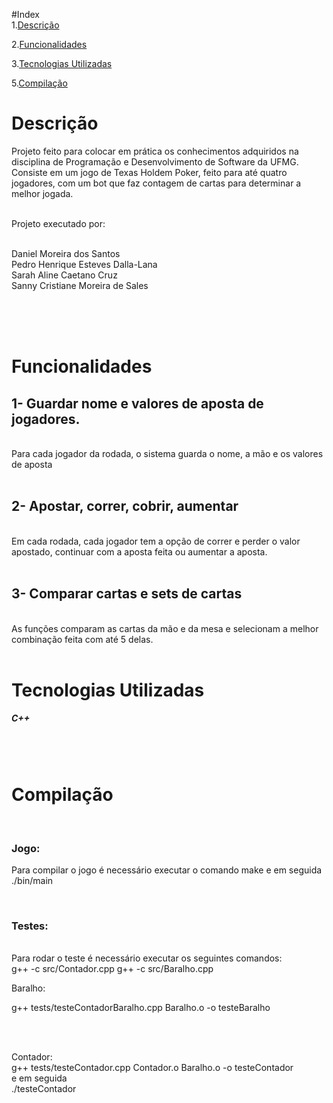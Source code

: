 #Index<br>
1.[Descrição](#Descrição)

2.[Funcionalidades](#funcionalidades) 

3.[Tecnologias Utilizadas](#tecnologias)

5.[Compilação](#status)

<h1 id = Descrição>Descrição</h1>  

Projeto feito para colocar em prática os conhecimentos adquiridos na disciplina de Programação e Desenvolvimento de Software da UFMG. Consiste em um jogo de Texas Holdem Poker, feito para até quatro jogadores, com um bot que faz contagem de cartas para determinar a melhor jogada.<br><br>

Projeto executado por:<br><br>

Daniel Moreira dos Santos<br>
Pedro Henrique Esteves Dalla-Lana<br>
Sarah Aline Caetano Cruz<br>
Sanny Cristiane Moreira de Sales

<br><br><br>
<h1 id = funcionalidades>Funcionalidades</h1>

<h2>1- Guardar nome e valores de aposta de jogadores.<br></h2>
<br>
Para cada jogador da rodada, o sistema guarda o nome, a mão e os valores de aposta<br><br>

<h2>2- Apostar, correr, cobrir, aumentar</h2><br>
Em cada rodada, cada jogador tem a opção de correr e perder o valor apostado, continuar com a aposta feita ou aumentar a aposta.<br><br>

<h2>3- Comparar cartas e sets de cartas</h2> <br>
As funções comparam as cartas da mão e da mesa e selecionam a melhor combinação feita com até 5 delas.<br><br>


<h1 id = Tecnologias>Tecnologias Utilizadas</h1>

<h5>C++</h5>
<br><br>
<h1 id = compilação>Compilação</h1><br>

<h3> Jogo:</h3>
Para compilar o jogo é necessário executar o comando make e em seguida ./bin/main

<br><h3>Testes:</h3> <br>
Para rodar o teste é necessário executar os seguintes comandos:
<br>
g++ -c src/Contador.cpp
g++ -c src/Baralho.cpp

Baralho:
<br>

g++ tests/testeContadorBaralho.cpp Baralho.o -o testeBaralho

<br><br>

Contador:
<br>
g++ tests/testeContador.cpp Contador.o Baralho.o -o testeContador
<br>
e em seguida 
<br>
./testeContador





